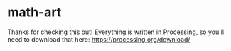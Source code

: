 # math-art
Thanks for checking this out! Everything is written in Processing, so you'll need to download that here: 
https://processing.org/download/

